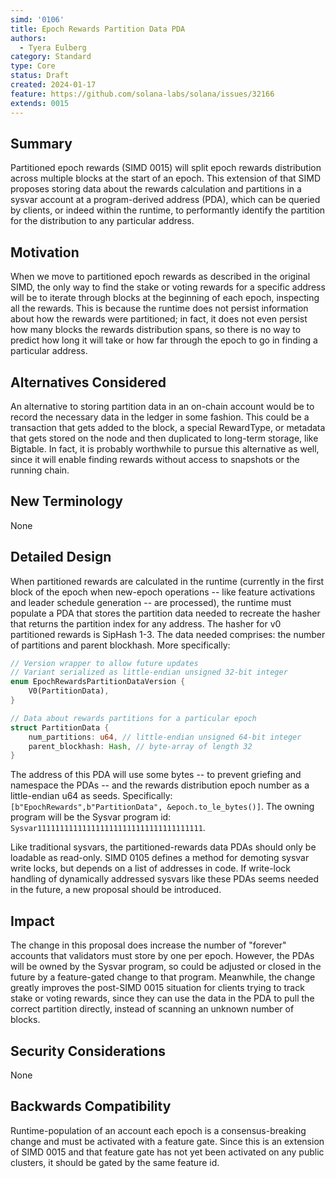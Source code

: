 ```yaml
---
simd: '0106'
title: Epoch Rewards Partition Data PDA
authors:
  - Tyera Eulberg
category: Standard
type: Core
status: Draft
created: 2024-01-17
feature: https://github.com/solana-labs/solana/issues/32166
extends: 0015
---
```


## Summary

Partitioned epoch rewards (SIMD 0015) will split epoch rewards distribution
across multiple blocks at the start of an epoch. This extension of that SIMD
proposes storing data about the rewards calculation and partitions in a sysvar
account at a program-derived address (PDA), which can be queried by clients, or
indeed within the runtime, to performantly identify the partition for the
distribution to any particular address.

## Motivation

When we move to partitioned epoch rewards as described in the original SIMD, the
only way to find the stake or voting rewards for a specific address will be to
iterate through blocks at the beginning of each epoch, inspecting all the
rewards. This is because the runtime does not persist information about how the
rewards were partitioned; in fact, it does not even persist how many blocks the
rewards distribution spans, so there is no way to predict how long it will take
or how far through the epoch to go in finding a particular address.

## Alternatives Considered

An alternative to storing partition data in an on-chain account would be to
record the necessary data in the ledger in some fashion. This could be a
transaction that gets added to the block, a special RewardType, or metadata that
gets stored on the node and then duplicated to long-term storage, like Bigtable.
In fact, it is probably worthwhile to pursue this alternative as well, since it
will enable finding rewards without access to snapshots or the running chain.

## New Terminology

None

## Detailed Design

When partitioned rewards are calculated in the runtime (currently in the first
block of the epoch when new-epoch operations -- like feature activations and
leader schedule generation -- are processed), the runtime must populate a PDA
that stores the partition data needed to recreate the hasher that returns the
partition index for any address. The hasher for v0 partitioned rewards is
SipHash 1-3. The data needed comprises: the number of partitions and parent
blockhash. More specifically:

```rust
// Version wrapper to allow future updates
// Variant serialized as little-endian unsigned 32-bit integer
enum EpochRewardsPartitionDataVersion {
    V0(PartitionData),
}

// Data about rewards partitions for a particular epoch
struct PartitionData {
    num_partitions: u64, // little-endian unsigned 64-bit integer
    parent_blockhash: Hash, // byte-array of length 32
}
```

The address of this PDA will use some bytes -- to prevent griefing and namespace
the PDAs -- and the rewards distribution epoch number as a little-endian u64 as
seeds. Specifically: `[b"EpochRewards",b"PartitionData", &epoch.to_le_bytes()]`.
The owning program will be the Sysvar program id:
`Sysvar1111111111111111111111111111111111111`.

Like traditional sysvars, the partitioned-rewards data PDAs should only be
loadable as read-only. SIMD 0105 defines a method for demoting sysvar write
locks, but depends on a list of addresses in code. If write-lock handling of
dynamically addressed sysvars like these PDAs seems needed in the future, a new
proposal should be introduced.

## Impact

The change in this proposal does increase the number of "forever" accounts that
validators must store by one per epoch. However, the PDAs will be owned by the
Sysvar program, so could be adjusted or closed in the future by a feature-gated
change to that program. Meanwhile, the change greatly improves the post-SIMD
0015 situation for clients trying to track stake or voting rewards, since they
can use the data in the PDA to pull the correct partition directly, instead of
scanning an unknown number of blocks.

## Security Considerations

None

## Backwards Compatibility

Runtime-population of an account each epoch is a consensus-breaking change and
must be activated with a feature gate. Since this is an extension of SIMD 0015
and that feature gate has not yet been activated on any public clusters, it
should be gated by the same feature id.
